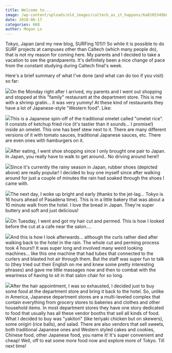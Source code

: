 ```yaml
---
title: Welcome to...
image: /wp-content/uploads/old_images/caltech_as_it_happens/6a0105349b8251970b0133f1412a69970b.jpg
date: 2010-06-17
categories: 668
author: Megan Lo
---
```


Tokyo, Japan (and my new blog, SURFing 101)!! So while it is possible to do SURF projects at campuses other than Caltech (which many people do), that is not my reason for coming here. My parents and I decided to take a vacation to see the grandparents. It's definitely been a nice change of pace from the constant studying during Caltech final's week.

Here's a brief summary of what I've done (and what can do too if you visit) so far:

![](/old_images/caltech_as_it_happens/6a0105349b8251970b0133f14219b4970b.jpg)On the Monday right after I arrived, my parents and I went out shopping and stopped at this "family" restaurant at the department store. This is me with a shrimp gratin... it was very yummy! At these kind of restaurants they have a lot of Japanese-style "Western food". Like:


![](/old_images/caltech_as_it_happens/6a0105349b8251970b01348469f1a6970c.jpg)This is a Japanese spin-off of the traditional omelet called "omelet rice". It consists of ketchup fried rice (it's tastier than it sounds... I promise!) inside an omelet. This one has beef stew next to it. There are many different versions of it with tomato sauces, traditional Japanese sauces, etc. There are even ones with hamburgers on it.


![](/old_images/caltech_as_it_happens/6a0105349b8251970b0133f141dd2c970b.jpg)After eating, I went shoe shopping since I only brought one pair to Japan. In Japan, you really have to walk to get around.. No driving around here!!


![](/old_images/caltech_as_it_happens/6a0105349b8251970b0134846af8e7970c.jpg)Since it's currently the rainy season in Japan, rubber shoes (depicted above) are really popular! I decided to buy one myself since after walking around for just a couple of minutes the rain had soaked through the shoes I came with.

 

![](/old_images/caltech_as_it_happens/6a0105349b8251970b0134846b730d970c.jpg)The next day, I woke up bright and early (thanks to the jet-lag... Tokyo is 16 hours ahead of Pasadena time). This is in a little bakery that was about a 10 minute walk from the hotel. I love the bread in Japan. They're super buttery and soft and just delicious!


![](/old_images/caltech_as_it_happens/6a0105349b8251970b0134846b8f33970c.jpg)On Tuesday, I went and got my hair cut and permed. This is how I looked before the cut at a cafe near the salon....


![](/old_images/caltech_as_it_happens/6a0105349b8251970b0134846b93b2970c.jpg)And this is how I look afterwards... although the curls rather died after walking back to the hotel in the rain. The whole cut and perming process took 4 hours!! It was super long and involved many weird looking machines... like this one machine that had tubes that connected to the curlers and blasted hot air through them. But the staff was super fun to talk to (they tried out their English on me and knew some pretty interesting phrases) and gave me little massages now and then to combat with the weariness of having to sit in that salon chair for so long.


![](/old_images/caltech_as_it_happens/6a0105349b8251970b0133f1441ff5970b.jpg)After the hair appointment, I was so exhausted, I decided just to buy some food at the department store and bring it back to the hotel. So, unlike in America, Japanese department stores are a multi-leveled complex that contain everything from grocery stores to bakeries and clothes and other household items. In most department stores they have one story dedicated to food that usually has all these vendor booths that sell all kinds of food. What I decided to buy was "yakitori" (like teriyaki chicken but on skewers), some onigiri (rice balls), and salad. There are also vendors that sell sweets, both traditional Japanese ones and Western styled cakes and cookies, Chinese food, other Japanese food, you name it! It's super convenient and cheap!  Well, off to eat some more food now and explore more of Tokyo. Till next time!
